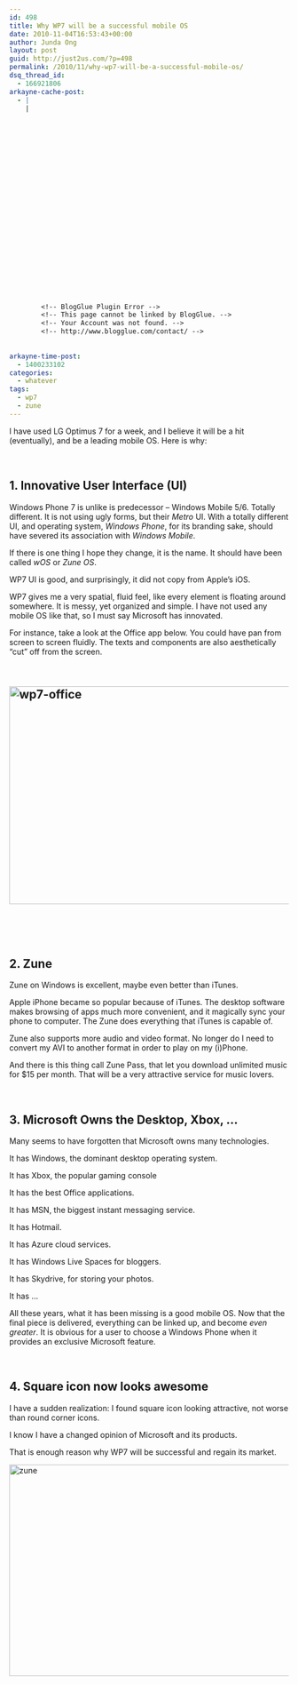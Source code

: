 ```yaml
---
id: 498
title: Why WP7 will be a successful mobile OS
date: 2010-11-04T16:53:43+00:00
author: Junda Ong
layout: post
guid: http://just2us.com/?p=498
permalink: /2010/11/why-wp7-will-be-a-successful-mobile-os/
dsq_thread_id:
  - 166921806
arkayne-cache-post:
  - |
    |
        
        
        
        
        
        
        
        
        
        
        
        
        
        
        
        
        
        
        
        
        
        
        
        <!-- BlogGlue Plugin Error -->
        <!-- This page cannot be linked by BlogGlue. -->
        <!-- Your Account was not found. -->
        <!-- http://www.blogglue.com/contact/ -->
        
        
arkayne-time-post:
  - 1400233102
categories:
  - whatever
tags:
  - wp7
  - zune
---
```

I have used LG Optimus 7 for a week, and I believe it will be a hit (eventually), and be a leading mobile OS. Here is why:

&#160;

## 1. Innovative User Interface (UI)

Windows Phone 7 is unlike is predecessor – Windows Mobile 5/6. Totally different. It is not using ugly forms, but their _Metro_ UI. With a totally different UI, and operating system, _Windows Phone_, for its branding sake, should have severed its association with _Windows Mobile_. 

If there is one thing I hope they change, it is the name. It should have been called _wOS_ or _Zune OS_.

WP7 UI is good, and surprisingly, it did not copy from Apple’s iOS. 

WP7 gives me a very spatial, fluid feel, like every element is floating around somewhere. It is messy, yet organized and simple. I have not used any mobile OS like that, so I must say Microsoft has innovated.

For instance, take a look at the Office app below. You could have pan from screen to screen fluidly. The texts and components are also aesthetically “cut” off from the screen.

## &#160;<a href="http://just2us.com/wp-content/uploads/2010/11/wp7-office.jpg" onclick="__gaTracker('send', 'event', 'outbound-article', 'http://just2us.com/wp-content/uploads/2010/11/wp7-office.jpg', '');"><img style="background-image: none; border-bottom: 0px; border-left: 0px; padding-left: 0px; padding-right: 0px; display: inline; border-top: 0px; border-right: 0px; padding-top: 0px" title="wp7-office" border="0" alt="wp7-office" src="http://just2us.com/wp-content/uploads/2010/11/wp7-office_thumb.jpg" width="644" height="392" /></a>

&#160;

&#160;

## 2. Zune

Zune on Windows is excellent, maybe even better than iTunes. 

Apple iPhone became so popular because of iTunes. The desktop software makes browsing of apps much more convenient, and it magically sync your phone to computer. The Zune does everything that iTunes is capable of.

Zune also supports more audio and video format. No longer do I need to convert my AVI to another format in order to play on my (i)Phone.

And there is this thing call Zune Pass, that let you download unlimited music for $15 per month. That will be a very attractive service for music lovers.

&#160;

## 3. Microsoft Owns the Desktop, Xbox, …

Many seems to have forgotten that Microsoft owns many technologies.

It has Windows, the dominant desktop operating system. 

It has Xbox, the popular gaming console

It has the best Office applications. 

It has MSN, the biggest instant messaging service.

It has Hotmail. 

It has Azure cloud services. 

It has Windows Live Spaces for bloggers.

It has Skydrive, for storing your photos.

It has …

All these years, what it has been missing is a good mobile OS. Now that the final piece is delivered, everything can be linked up, and become _even greater_. It is obvious for a user to choose a Windows Phone when it provides an exclusive Microsoft feature.

&#160;

## 4. Square icon now looks awesome

I have a sudden realization: I found square icon looking attractive, not worse than round corner icons.

I know I have a changed opinion of Microsoft and its products. 

That is enough reason why WP7 will be successful and regain its market.

<a href="http://just2us.com/wp-content/uploads/2010/11/zune.png" onclick="__gaTracker('send', 'event', 'outbound-article', 'http://just2us.com/wp-content/uploads/2010/11/zune.png', '');"><img style="background-image: none; border-right-width: 0px; padding-left: 0px; padding-right: 0px; display: inline; border-top-width: 0px; border-bottom-width: 0px; border-left-width: 0px; padding-top: 0px" title="zune" border="0" alt="zune" src="http://just2us.com/wp-content/uploads/2010/11/zune_thumb.png" width="644" height="381" /></a>

<div style="font-size:0px;height:0px;line-height:0px;margin:0;padding:0;clear:both">
</div>